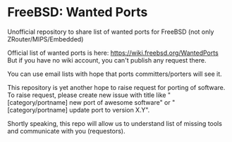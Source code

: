 # FreeBSD: Wanted Ports
Unofficial repository to share list of wanted ports for FreeBSD (not only ZRouter/MIPS/Embedded)

Official list of wanted ports is here: https://wiki.freebsd.org/WantedPorts
But if you have no wiki account, you can't publish any request there. 

You can use email lists with hope that ports committers/porters will see it. 

This repository is yet another hope to raise request for porting of software. To raise request, please create new issue with title like "[category/portname] new port of awesome software" or "[category/portname] update port to version X.Y". 

Shortly speaking, this repo will allow us to understand list of missing tools and communicate with you (requestors). 
